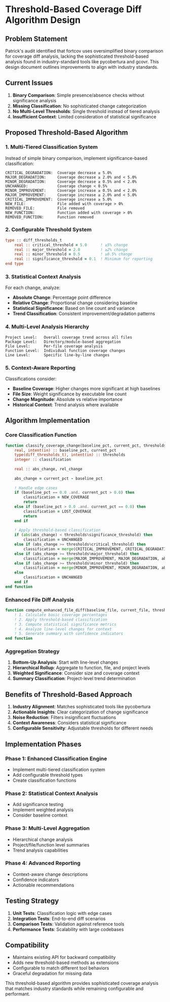 # Threshold-Based Coverage Diff Algorithm Design

## Problem Statement

Patrick's audit identified that fortcov uses oversimplified binary comparison for coverage diff analysis, lacking the sophisticated threshold-based analysis found in industry-standard tools like pycobertura and gcovr. This design document outlines improvements to align with industry standards.

## Current Issues

1. **Binary Comparison**: Simple presence/absence checks without significance analysis
2. **Missing Classification**: No sophisticated change categorization
3. **No Multi-Level Thresholds**: Single threshold instead of tiered analysis
4. **Insufficient Context**: Limited consideration of statistical significance

## Proposed Threshold-Based Algorithm

### 1. Multi-Tiered Classification System

Instead of simple binary comparison, implement significance-based classification:

```
CRITICAL_DEGRADATION:  Coverage decrease ≥ 5.0%
MAJOR_DEGRADATION:     Coverage decrease ≥ 2.0% and < 5.0%
MINOR_DEGRADATION:     Coverage decrease ≥ 0.5% and < 2.0%
UNCHANGED:             Coverage change < 0.5%
MINOR_IMPROVEMENT:     Coverage increase ≥ 0.5% and < 2.0%
MAJOR_IMPROVEMENT:     Coverage increase ≥ 2.0% and < 5.0%
CRITICAL_IMPROVEMENT:  Coverage increase ≥ 5.0%
NEW_FILE:              File added with coverage > 0%
REMOVED_FILE:          File removed
NEW_FUNCTION:          Function added with coverage > 0%
REMOVED_FUNCTION:      Function removed
```

### 2. Configurable Threshold System

```fortran
type :: diff_thresholds_t
    real :: critical_threshold = 5.0      ! ≥5% change
    real :: major_threshold = 2.0         ! ≥2% change  
    real :: minor_threshold = 0.5         ! ≥0.5% change
    real :: significance_threshold = 0.1  ! Minimum for reporting
end type
```

### 3. Statistical Context Analysis

For each change, analyze:
- **Absolute Change**: Percentage point difference
- **Relative Change**: Proportional change considering baseline
- **Statistical Significance**: Based on line count and variance
- **Trend Classification**: Consistent improvement/degradation patterns

### 4. Multi-Level Analysis Hierarchy

```
Project Level:   Overall coverage trend across all files
Package Level:   Directory/module-based aggregation  
File Level:      Per-file coverage analysis
Function Level:  Individual function coverage changes
Line Level:      Specific line-by-line changes
```

### 5. Context-Aware Reporting

Classifications consider:
- **Baseline Coverage**: Higher changes more significant at high baselines
- **File Size**: Weight significance by executable line count
- **Change Magnitude**: Absolute vs relative importance
- **Historical Context**: Trend analysis where available

## Algorithm Implementation

### Core Classification Function

```fortran
function classify_coverage_change(baseline_pct, current_pct, thresholds) result(classification)
    real, intent(in) :: baseline_pct, current_pct
    type(diff_thresholds_t), intent(in) :: thresholds
    integer :: classification
    
    real :: abs_change, rel_change
    
    abs_change = current_pct - baseline_pct
    
    ! Handle edge cases
    if (baseline_pct == 0.0 .and. current_pct > 0.0) then
        classification = NEW_COVERAGE
        return
    else if (baseline_pct > 0.0 .and. current_pct == 0.0) then
        classification = LOST_COVERAGE  
        return
    end if
    
    ! Apply threshold-based classification
    if (abs(abs_change) < thresholds%significance_threshold) then
        classification = UNCHANGED
    else if (abs_change >= thresholds%critical_threshold) then
        classification = merge(CRITICAL_IMPROVEMENT, CRITICAL_DEGRADATION, abs_change > 0)
    else if (abs_change >= thresholds%major_threshold) then
        classification = merge(MAJOR_IMPROVEMENT, MAJOR_DEGRADATION, abs_change > 0)
    else if (abs_change >= thresholds%minor_threshold) then
        classification = merge(MINOR_IMPROVEMENT, MINOR_DEGRADATION, abs_change > 0)
    else
        classification = UNCHANGED
    end if
end function
```

### Enhanced File Diff Analysis

```fortran
function compute_enhanced_file_diff(baseline_file, current_file, thresholds) result(file_diff)
    ! 1. Calculate basic coverage percentages
    ! 2. Apply threshold-based classification
    ! 3. Compute statistical significance metrics
    ! 4. Analyze line-level changes for context
    ! 5. Generate summary with confidence indicators
end function
```

### Aggregation Strategy

1. **Bottom-Up Analysis**: Start with line-level changes
2. **Hierarchical Rollup**: Aggregate to function, file, and project levels
3. **Weighted Significance**: Consider size and coverage context
4. **Summary Classification**: Project-level trend determination

## Benefits of Threshold-Based Approach

1. **Industry Alignment**: Matches sophisticated tools like pycobertura
2. **Actionable Insights**: Clear categorization of change significance
3. **Noise Reduction**: Filters insignificant fluctuations
4. **Context Awareness**: Considers statistical significance
5. **Configurable Sensitivity**: Adjustable thresholds for different needs

## Implementation Phases

### Phase 1: Enhanced Classification Engine
- Implement multi-tiered classification system
- Add configurable threshold types
- Create classification functions

### Phase 2: Statistical Context Analysis  
- Add significance testing
- Implement weighted analysis
- Consider baseline context

### Phase 3: Multi-Level Aggregation
- Hierarchical change analysis
- Project/file/function level summaries
- Trend analysis capabilities

### Phase 4: Advanced Reporting
- Context-aware change descriptions
- Confidence indicators
- Actionable recommendations

## Testing Strategy

1. **Unit Tests**: Classification logic with edge cases
2. **Integration Tests**: End-to-end diff scenarios
3. **Comparison Tests**: Validation against reference tools
4. **Performance Tests**: Scalability with large codebases

## Compatibility

- Maintains existing API for backward compatibility
- Adds new threshold-based methods as extensions
- Configurable to match different tool behaviors
- Graceful degradation for missing data

This threshold-based algorithm provides sophisticated coverage analysis that matches industry standards while remaining configurable and performant.
